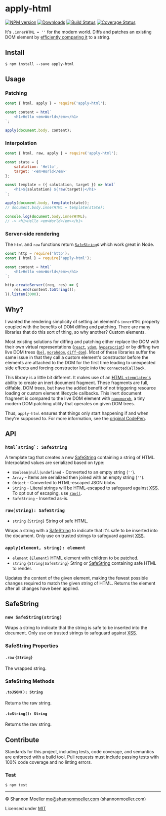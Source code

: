 # apply-html

[![NPM version][npm-img]][npm-url] [![Downloads][downloads-img]][npm-url] [![Build Status][travis-img]][travis-url] [![Coverage Status][coveralls-img]][coveralls-url]

It's `.innerHTML = ''` for the modern world. Diffs and patches an existing DOM element by [efficiently comparing it](#why) to a string.

## Install

```command
$ npm install --save apply-html
```

## Usage

### Patching

```js
const { html, apply } = require('apply-html');

const content = html`
    <h1>Hello <em>World</em></h1>
`;

apply(document.body, content);
```

### Interpolation

```js
const { html, raw, apply } = require('apply-html');

const state = {
    salutation: 'Hello',
    target: '<em>World</em>'
};

const template = ({ salutation, target }) => html`
    <h1>${salutation} ${raw(target)}</h1>
`;

apply(document.body, template(state));
// document.body.innerHTML = template(state);

console.log(document.body.innerHTML);
// -> <h1>Hello <em>World</em></h1>
```

### Server-side rendering

The `html` and `raw` functions return [`SafeString`](#safestring)s which work great in Node.

```js
const http = require('http');
const { html } = require('apply-html');

const content = html`
    <h1>Hello <em>World</em></h1>
`;

http.createServer((req, res) => {
    res.end(content.toString());
}).listen(3000);
```

## Why?

I wanted the rendering simplicity of setting an element's `innerHTML` property coupled with the benefits of DOM diffing and patching. There are many libraries that do this sort of thing, so why another? Custom elements.

Most existing solutions for diffing and patching either replace the DOM with their own virtual representations ([`react`](http://npm.im/react), [`vdom`](http://npm.im/vdom), [`hyperscript`](http://npm.im/hyperscript)) or by diffing two live DOM trees ([`bel`](http://npm.im/bel), [`morphdom`](http://npm.im/morphdom), [`diff-dom`](http://npm.im/diff-dom)). Most of these libraries suffer the same issue in that they call a custom element's constructor before the elements are attached to the DOM for the first time leading to unexpected side effects and forcing constructor logic into the `connectedCallback`.

This library is a little bit different. It makes use of an [HTML `<template>`'s](https://developer.mozilla.org/en-US/docs/Web/HTML/Element/template) ability to create an inert document fragment. These fragments are full, diffable, DOM trees, but have the added benefit of not triggering resource loading or custom element lifecycle callbacks. This inert document fragment is compared to the live DOM element with [`nanomorph`](http://npm.im/nanomorph), a tiny modern DOM patching utility that operates on given DOM trees.

Thus, `apply-html` ensures that things only start happening if and when they're supposed to. For more information, see the [original CodePen](https://codepen.io/shannonmoeller/pen/opEdpe?editors=0010).

## API

### `` html`string`: SafeString ``

A template tag that creates a new [SafeString](#safestring) containing a string of HTML. Interpolated values are serialized based on type:

- `Boolean|null|undefined` - Converted to an empty string (`''`).
- `Array` - Items are serialized then joined with an empty string (`''`).
- `Object` - Converted to HTML-escaped JSON blobs.
- `String` - Literal strings will be HTML-escaped to safeguard against [XSS](https://www.owasp.org/index.php/Cross-site_Scripting_(XSS)). To opt out of escaping, use [`raw()`](#rawstring-safestring).
- `SafeString` - Inserted as-is.

### `raw(string): SafeString`

- `string` `{String}` String of safe HTML.

Wraps a string with a [SafeString](#safestring) to indicate that it's safe to be inserted into the document. Only use on trusted strings to safeguard against [XSS](https://www.owasp.org/index.php/Cross-site_Scripting_(XSS)). 

### `apply(element, string): element`

- `element` `{Element}` HTML element with children to be patched.
- `string` `{String|SafeString}` String or [SafeString](#safestring) containing safe HTML to render.

Updates the content of the given element, making the fewest possible changes required to match the given string of HTML. Returns the element after all changes have been applied.

## SafeString

### `new SafeString(string)`

Wraps a string to indicate that the string is safe to be inserted into the document. Only use on trusted strings to safeguard against [XSS](https://www.owasp.org/index.php/Cross-site_Scripting_(XSS)).

### SafeString Properties

#### `.raw` `{String}`

The wrapped string.

### SafeString Methods

#### `.toJSON(): String`

Returns the raw string.

#### `.toString(): String`

Returns the raw string.

## Contribute

Standards for this project, including tests, code coverage, and semantics are enforced with a build tool. Pull requests must include passing tests with 100% code coverage and no linting errors.

### Test

```command
$ npm test
```

----

© Shannon Moeller <me@shannonmoeller.com> (shannonmoeller.com)

Licensed under [MIT](http://shannonmoeller.com/mit.txt)

[coveralls-img]: http://img.shields.io/coveralls/shannonmoeller/apply-html/master.svg?style=flat-square
[coveralls-url]: https://coveralls.io/r/shannonmoeller/apply-html
[downloads-img]: http://img.shields.io/npm/dm/apply-html.svg?style=flat-square
[npm-img]:       http://img.shields.io/npm/v/apply-html.svg?style=flat-square
[npm-url]:       https://npmjs.org/package/apply-html
[travis-img]:    http://img.shields.io/travis/shannonmoeller/apply-html.svg?style=flat-square
[travis-url]:    https://travis-ci.org/shannonmoeller/apply-html
